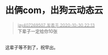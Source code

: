 # 出俩com，出狗云动态云


<div class="quote"><blockquote><font size="2"><a href="https://www.hostloc.com/forum.php?mod=redirect&amp;goto=findpost&amp;pid=9378348&amp;ptid=758761" target="_blank"><font color="#999999">jay407269507 发表于 2020-10-30 22:13</font></a></font><br />
下辈子一定给你10张</blockquote></div><br />
这辈子等不到了，祝早出。
